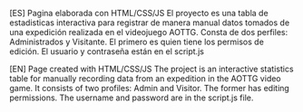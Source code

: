 [ES] Pagina elaborada con HTML/CSS/JS
El proyecto es una tabla de estadisticas interactiva para registrar de manera manual datos tomados de una expedición realizada en el videojuego AOTTG.
Consta de dos perfiles: Administrados y Visitante.
El primero es quien tiene los permisos de edición. El usuario y contraseña están en el script.js

[EN] Page created with HTML/CSS/JS
The project is an interactive statistics table for manually recording data from an expedition in the AOTTG video game.
It consists of two profiles: Admin and Visitor.
The former has editing permissions. The username and password are in the script.js file.
